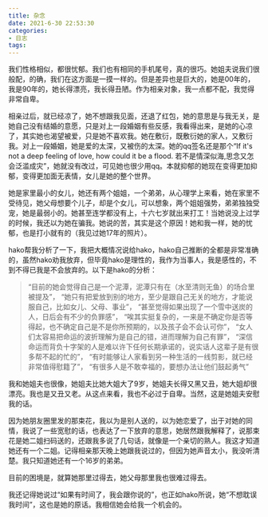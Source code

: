 ```yaml
---
title: 杂念
date: 2021-6-30 22:53:30
categories:
- 日志
tags:
---
```


我们性格相似，都很忧郁。我们也有相同的手机尾号，真的很巧。她姐夫说我们很般配，的确，我们在这方面是一摸一样的。但是差异也是巨大的，她是00年的，我是90年的，她长得漂亮，我长得丑陋。作为相亲对象，我一点都不配，我觉得非常自卑。

相亲过后，就已经凉了，她不想跟我见面，还退了红包，她的意思是与我无关，是她自己没有结婚的意愿，只是对上一段婚姻有些反感，我看得出来，是她的心凉了，其实她也渴望被爱，只是她不喜欢我。她在敷衍，既敷衍她的家人，又敷衍我。对上一段婚姻，她是爱的太深，又被伤的太深。她的qq签名还是那个“If it's not a deep feeling of love, how could it be a flood. 若不是情深似海,思念又怎会泛滥成灾”，她就没有改过，可见她也很少用qq。本就抑郁的她现在变得更加抑郁，变得更加面无表情，女儿是她的整个世界。

她是家里最小的女儿，她还有两个姐姐，一个弟弟，从心理学上来看，她在家里不受待见，她父母想要个儿子，却是个女儿，可以想象，两个姐姐强势，弟弟独独受宠，她是最弱小的。她甚至连学都没有上，十六七岁就出来打工！当她说没上过学的时候，我还以为她在骗我。她说的苦，其实是这个原因！她和我一样，她的忧郁，也是打小就有的（我见过她17年的照片）。

hako帮我分析了一下，我把大概情况说给hako，hako自己推断的全都是非常准确的，虽然hako劝我放弃，但毕竟hako是理性的，我作为当事人，我是感性的，不到不得已我是不会放弃的。以下是hako的分析：
> “目前的她会觉得自己是一个泥潭，泥潭只有在（水至清则无鱼）的场合里被提及”，
> “她只有把爱放到别的地方，至少是跟自己无关的地方，才能说服自己，比如女儿、父母、事业”，
> “甚至觉得如果出现了一个雪中送炭的人，日后会有不少的负罪感”，
> “唉其实挺复杂的，一来是不确定你是否等得起，也不确定自己是不是你所预期的，以及孩子会不会认可你”，
> “女人们太容易把命运的波折理解为是自己的错，进而理解为自己有罪”，
> “深信命运而背负十字架的人是难以许下任何长期承诺的，说实话人这辈子是有很多帮不起的忙的”，
> “有时能够让人家看到另一种生活的一线剪影，就已经非常值得慰籍了”，
> “有很多人是不敢幸福的，要想办法让他们鼓起勇气”

我和她姐夫也很像，她姐夫比她大姐大了9岁，她姐夫长得又黑又丑，她大姐却很漂亮。我也是又丑又老。从这点来看，我也不必过于自卑。当然，这是她姐夫安慰我的话。

因为她朋友圈里发的那束花，我以为是别人送的，以为她恋爱了，出于对她的同情，我说了一些宽慰的话，也表达了一下放弃的意思，她居然跟我解释了，说那束花是她二姐扫码送的，还跟我多说了几句话，就像是一个亲切的熟人。我这才知道她还有一个二姐。记得相亲那天晚上她跟我说过的，但因为她声音太小，我没听清楚。我只知道她还有一个16岁的弟弟。

目前的困境是，就算她那里过得去，她父母那里我也很难过得去。

我还记得她说过“如果有时间了，我会跟你说的”，也正如hako所说，她“不想耽误我时间”，这也是她的原话。我相信她会给我一个机会的。